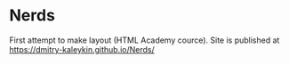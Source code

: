 # Nerds
First attempt to make layout (HTML Academy cource).
Site is published at https://dmitry-kaleykin.github.io/Nerds/
